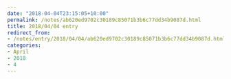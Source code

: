 ```yaml
---
date: "2018-04-04T23:15:05+10:00"
permalink: /notes/ab620ed9702c30189c85071b3b6c77dd34b9087d.html
title: 2018/04/04 entry
redirect_from:
- /notes/entry/2018/04/04/ab620ed9702c30189c85071b3b6c77dd34b9087d.html
categories:
- April
- 2018
- 4
---
```

